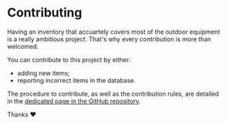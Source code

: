 # Contributing

Having an inventory that accuartely covers most of the outdoor equipment is a really ambitious project. That's why every contribution is more than welcomed.

You can contribute to this project by either:

* adding new items;
* reporting incorrect items in the database.

The procedure to contribute, as well as the contribution rules, are detailed in the [dedicated page in the GitHub repository](https://github.com/OpenWeightDatabase/OpenWeightDatabase/blob/main/CONTRIBUTING.md).

Thanks ❤️